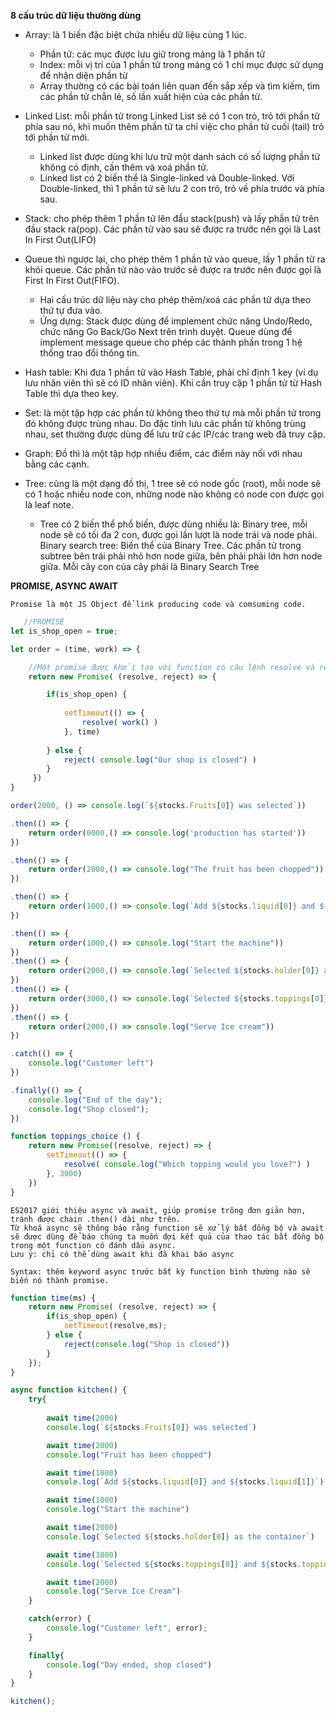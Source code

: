 **8 cấu trúc dữ liệu thường dùng**
- Array: là 1 biến đặc biệt chứa nhiều dữ liệu cùng 1 lúc.
    + Phần tử: các mục được lưu giữ trong mảng là 1 phần tử
    + Index: mỗi vị trí của 1 phần tử trong mảng có 1 chỉ mục được sử dụng để nhận diện phần tử
    + Array thường có các bài toán liên quan đến sắp xếp và tìm kiếm, tìm các phần tử chẵn lẻ, số lần xuất hiện của các phần tử.

- Linked List: mỗi phần tử trong Linked List sẽ có 1 con trỏ, trỏ tới phần tử phía sau nó, khi muốn thêm phần tử ta chỉ việc cho phần tử cuối (tail) trỏ tới phần tử mới.
    + Linked list được dùng khi lưu trữ một danh sách có số lượng phần tử không có định, cần thêm và xoá phần tử.
    + Linked list có 2 biến thể là Single-linked và Double-linked. Với Double-linked, thì 1 phần tử sẽ lưu 2 con trỏ, trỏ về phía trước và phía sau.

- Stack: cho phép thêm 1 phần tử lên đầu stack(push) và lấy phần tử trên đầu stack ra(pop). Các phần tử vào sau sẽ được ra trước nên gọi là Last In First Out(LIFO)
- Queue thì ngược lại, cho phép thêm 1 phần tử vào queue, lấy 1 phần tử ra khỏi queue. Các phần tử nào vào trước sẽ được ra trước nên được gọi là First In First Out(FIFO).
    + Hai cấu trúc dữ liệu này cho phép thêm/xoá các phần tử dựa theo thứ tự đưa vào.
    + Ứng dựng: Stack được dùng để implement chức năng Undo/Redo, chức năng Go Back/Go Next trên trình duyệt. Queue dùng để implement message queue cho phép các thành phần trong 1 hệ thống trao đổi thông tin.

- Hash table: Khi đưa 1 phần tử vào Hash Table, phải chỉ định 1 key (ví dụ lưu nhân viên thì sẽ có ID nhân viên). Khi cần truy cập 1 phần tử từ Hash Table thì dựa theo key.

- Set: là một tập hợp các phần tử không theo thứ tự mà mỗi phần tử trong đó không được trùng nhau. Do đặc tính lưu các phẩn tử không trùng nhau, set thường được dùng để lưu trữ các IP/các trang web đã truy cập.

- Graph: Đồ thì là một tập hợp nhiều điểm, các điểm này nối với nhau bằng các cạnh.

- Tree: cũng là một dạng đồ thị, 1 tree sẽ có node gốc (root), mỗi node sẽ có 1 hoặc nhiều node con, những node nào không có node con được gọi là leaf note. 
    + Tree có 2 biến thể phổ biến, được dùng nhiều là: Binary tree, mỗi node sẽ có tối đa 2 con, được gọi lần lượt là node trái và node phải. Binary search tree: Biến thể của Binary Tree. Các phần tử trong subtree bên trái phải nhỏ hơn node giữa, bên phải phải lớn hơn node giữa. Mỗi cây con của cây phải là Binary Search Tree

**PROMISE, ASYNC AWAIT**

    Promise là một JS Object để link producing code và comsuming code.
```js
   //PROMISE
let is_shop_open = true;

let order = (time, work) => {

    //Một promise được khởi tạo với function có câu lệnh resolve và reject
    return new Promise( (resolve, reject) => {

        if(is_shop_open) {
            
            setTimeout(() => {
                resolve( work() )
            }, time)
            
        } else {
            reject( console.log("Our shop is closed") )
        }
     })
}

order(2000, () => console.log(`${stocks.Fruits[0]} was selected`))

.then(() => {
    return order(0000,() => console.log('production has started'))
})

.then(() => {
    return order(2000,() => console.log("The fruit has been chopped"))
})

.then(() => {
    return order(1000,() => console.log(`Add ${stocks.liquid[0]} and ${stocks.liquid[1]}`))
})

.then(() => {
    return order(1000,() => console.log("Start the machine"))
})
.then(() => {
    return order(2000,() => console.log(`Selected ${stocks.holder[0]} as Container`))
})
.then(() => {
    return order(3000,() => console.log(`Selected ${stocks.toppings[0]} and ${stocks.toppings[1]} as toppings`))
})
.then(() => {
    return order(2000,() => console.log("Serve Ice cream"))
})

.catch(() => {
    console.log("Customer left")
})

.finally(() => {
    console.log("End of the day");
    console.log("Shop closed");
})

function toppings_choice () {
    return new Promise((resolve, reject) => {
        setTimeout(() => {
            resolve( console.log("Which topping would you love?") )
        }, 3000)
    })
}
```
    ES2017 giới thiệu async và await, giúp promise trông đơn giản hơn, tránh được chain .then() dài như trên.
    Từ khoá async sẽ thông báo rằng function sẽ xử lý bất đồng bộ và await sẽ được dùng để báo chúng ta muốn đợi kết quả của thao tác bất đồng bộ trong một function có đánh dấu async.
    Lưu ý: chỉ có thể dùng await khi đã khai báo async

    Syntax: thêm keyword async trước bất kỳ function bình thường nào sẽ biến nó thành promise.

```js
function time(ms) {
    return new Promise( (resolve, reject) => {
        if(is_shop_open) {
            setTimeout(resolve,ms);
        } else {
            reject(console.log("Shop is closed"))
        }
    });
}

async function kitchen() {
    try{
        
        await time(2000)
        console.log(`${stocks.Fruits[0]} was selected`)

        await time(2000)
        console.log("Fruit has been chopped")

        await time(1000)
        console.log(`Add ${stocks.liquid[0]} and ${stocks.liquid[1]}`)

        await time(1000)
        console.log("Start the machine")

        await time(2000)
        console.log(`Selected ${stocks.holder[0]} as the container`)

        await time(3000)
        console.log(`Selected ${stocks.toppings[0]} and ${stocks.toppings[1]} as toppings`)

        await time(2000)
        console.log("Serve Ice Cream")
    } 

    catch(error) {
        console.log("Customer left", error);
    }

    finally{
        console.log("Day ended, shop closed")
    }
}

kitchen();
```
